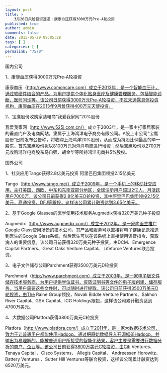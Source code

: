 ```yaml
---
layout: post
title: >
    3月20日风险投资速递：康康血压获得3000万元Pre-A轮投资
published: true
author: admin
comments: false
date: 2015-05-29 09:05:28
tags: [ ]
categories: [ ]
permalink: "7570"
---
```



国内公司

1、康康血压获得3000万元Pre-A轮投资

康康血压（http://www.comoncare.com）成立于2013年，是一个智能血压计，通过软硬件结合的产品，为用户提供个体化贴身医疗及健康管理服务，包括智能诊断、医师问诊等。该公司日前获得3000万元Pre-A轮投资，不过未透露具体投资机构，康康血压在2013年9月曾获得400万元天使投资。

2、宝鹰股份收购家装电商“我爱我家网”20%股份

我爱我家网（http://www.525j.com.cn/） 成立于2003年，是一家主打家居家装的垂直门户及电商网站，隶属于上海鸿洋电子商务有限公司。A股上市公司“宝鹰股份”日前发布公告称，将收购上海鸿洋20%股份，从而成为持股比例最高的单一股东。首先宝鹰股份拟以8100万元对鸿洋电商进行增资；然后宝鹰股份以2700万元收购鸿洋电商股东马自强、胡金华等所持鸿洋电商共5%股权。

国外公司

1、社交应用Tango获得2.8亿美元投资 阿里巴巴集团领投2.15亿美元

Tango（http://www.tango.me/）成立于2009年，是一个手机上的移动社交应用，主打美国、西欧、中东和东南亚部分地区，全球注册用户超过2亿人，月活跃用户7000万。该公司日前获得2.8亿美元D轮投资，其中阿里巴巴集团领投2.15亿美元，高通投资、DFJ等跟投，这样该公司累计融资达到3.65亿美元。

2、基于Google Glasses的医学使用技术服务Augmedix获得320万美元种子投资

Augmedix（http://www.augmedix.com/）成立于2012年，是一家向医生推广Google Glass使用场景的技术公司，其产品和服务可以直接将电子健康记录推送到医生的Google Glass系统，然后医生可以在该系统上直接使用语音指令、获取病人的重要信息。该公司日前获得320万美元种子投资，由DCM、Emergence Capital Partners、Great Oaks Venture Capital、 Lifeforce Ventures联合投资。

3、电子文件储存公司Parchment获得3500万美元D轮投资

Parchment（http://www.parchment.com）成立于2003年，是一家电子版文件储存技术服务商，为用户提供学位证书、资质证明书等文件的电子版创建、储存服务。当用户需要这些文件时，可以随时进行提取。该公司日前获得3500万美元D轮投资，由The Raine Group领投，Novak Biddle Venture Partners、Salmon River Capital、GSV Capital、ICG Holdings跟投，这样该公司累计融资达到4700万美元。

4、大数据公司Platfora获得3800万美元C轮投资

Platfora（http://www.platfora.com/）成立于2011年，是一家大数据技术公司，致力于让普通用户都能使用Hadoop。通过把原始数据导入开源框架Hadoop，并输出为易理解的、能被普通用户所接受的智能化结果，客户主要是需要进行数据分析的商户、企业等。该公司日前获得3800万美元C轮投资，由Citi Ventures、 Tenaya Capital 、Cisco Systems、 Allegis Capital、 Andreessen Horowitz、 Battery Ventures 、Sutter Hill Ventures等联合投资，这样该公司累计融资达到6520万美元。